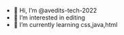 - 👋 Hi, I’m @avedits-tech-2022
- 👀 I’m interested in editing
- 🌱 I’m currently learning css,java,html

<!---
avedits-tech-2022/avedits-tech-2022 is a ✨ special ✨ repository because its `README.md` (this file) appears on your GitHub profile.
You can click the Preview link to take a look at your changes.
--->
